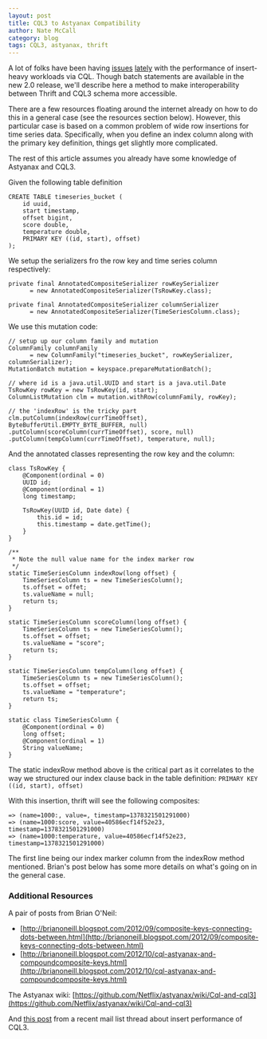```yaml
---
layout: post
title: CQL3 to Astyanax Compatibility
author: Nate McCall
category: blog
tags: CQL3, astyanax, thrift
---
```


A lot of folks have been having [issues](http://mail-archives.apache.org/mod_mbox/cassandra-user/201308.mbox/%3CCAAtvD4Un26yBd8rAMqctjRN4YKtCuxEekhq8WOqj7XVMcjEU3Q%40mail.gmail.com%3E) [lately](http://mail-archives.apache.org/mod_mbox/cassandra-user/201309.mbox/%3C541C7781A689464891C05251C07E8CCF3D9D10AA9C@farseer.lithium.local%3E) with the performance of insert-heavy workloads via CQL. Though batch statements are available in the new 2.0 release, we'll describe here a method to make interoperability between Thrift and CQL3 schema more accessible. 

There are a few resources floating around the internet already on how to do this in a general case (see the resources section below). However, this particular case is based on a common problem of wide row insertions for time series data. Specifically, when you define an index column along with the primary key definition, things get slightly more complicated. 

The rest of this article assumes you already have some knowledge of Astyanax and CQL3. 

Given the following table definition 

	CREATE TABLE timeseries_bucket (
  		id uuid,
  		start timestamp,
  		offset bigint,
  		score double,
  		temperature double,
  		PRIMARY KEY ((id, start), offset)
	);

We setup the serializers fro the row key and time series column respectively:

	private final AnnotatedCompositeSerializer rowKeySerializer
          = new AnnotatedCompositeSerializer(TsRowKey.class);

    private final AnnotatedCompositeSerializer columnSerializer 
    	  = new AnnotatedCompositeSerializer(TimeSeriesColumn.class);
	
We use this mutation code:

	// setup up our column family and mutation
	ColumnFamily columnFamily 
	      = new ColumnFamily("timeseries_bucket", rowKeySerializer, columnSerializer);
	MutationBatch mutation = keyspace.prepareMutationBatch();

	// where id is a java.util.UUID and start is a java.util.Date
	TsRowKey rowKey = new TsRowKey(id, start);
	ColumnListMutation clm = mutation.withRow(columnFamily, rowKey);

	// the 'indexRow' is the tricky part
	clm.putColumn(indexRow(currTimeOffset), ByteBufferUtil.EMPTY_BYTE_BUFFER, null)
	.putColumn(scoreColumn(currTimeOffset), score, null)
	.putColumn(tempColumn(currTimeOffset), temperature, null);
                                    
And the annotated classes representing the row key and the column:                  

    class TsRowKey {
        @Component(ordinal = 0)
        UUID id;
        @Component(ordinal = 1)
        long timestamp;

        TsRowKey(UUID id, Date date) {
            this.id = id;
            this.timestamp = date.getTime();
        }
    }

	/**
	 * Note the null value name for the index marker row
	 */
    static TimeSeriesColumn indexRow(long offset) {
        TimeSeriesColumn ts = new TimeSeriesColumn();
        ts.offset = offet;
        ts.valueName = null;  
        return ts;
    }

    static TimeSeriesColumn scoreColumn(long offset) {
        TimeSeriesColumn ts = new TimeSeriesColumn();
        ts.offset = offset;
        ts.valueName = "score";
        return ts;
    }
    
    static TimeSeriesColumn tempColumn(long offset) {
        TimeSeriesColumn ts = new TimeSeriesColumn();
        ts.offset = offset;
        ts.valueName = "temperature";
        return ts;
    }

    static class TimeSeriesColumn {
        @Component(ordinal = 0)
        long offset;
        @Component(ordinal = 1)
        String valueName;   
    }
    
The static indexRow method above is the critical part as it correlates to the way we structured our index clause back in the table definition: `PRIMARY KEY ((id, start), offset)`

With this insertion, thrift will see the following composites:

	=> (name=1000:, value=, timestamp=1378321501291000)
	=> (name=1000:score, value=40586ecf14f52e23, timestamp=1378321501291000)
	=> (name=1000:temperature, value=40586ecf14f52e23, timestamp=1378321501291000)

The first line being our index marker column from the indexRow method mentioned. Brian's post below has some more details on what's going on in the general case. 
    
### Additional Resources
A pair of posts from Brian O'Neil:

- [http://brianoneill.blogspot.com/2012/09/composite-keys-connecting-dots-between.html](http://brianoneill.blogspot.com/2012/09/composite-keys-connecting-dots-between.html)
- [http://brianoneill.blogspot.com/2012/10/cql-astyanax-and-compoundcomposite-keys.html](http://brianoneill.blogspot.com/2012/10/cql-astyanax-and-compoundcomposite-keys.html)

The Astyanax wiki:
[https://github.com/Netflix/astyanax/wiki/Cql-and-cql3](https://github.com/Netflix/astyanax/wiki/Cql-and-cql3)


And [this post](http://mail-archives.apache.org/mod_mbox/cassandra-user/201309.mbox/%3C541C7781A689464891C05251C07E8CCF3D9D29D57B%40farseer.lithium.local%3E) from a recent mail list thread about insert performance of CQL3.

